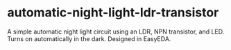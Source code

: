 # automatic-night-light-ldr-transistor
A simple automatic night light circuit using an LDR, NPN transistor, and LED. Turns on automatically in the dark. Designed in EasyEDA.
